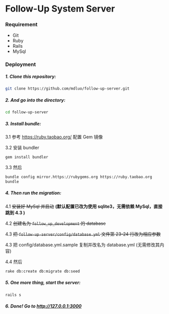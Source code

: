 Follow-Up System Server
=====


### Requirement
- Git
- Ruby
- Rails
- MySql

### Deployment

##### 1. Clone this repository:
```bash
git clone https://github.com/mdluo/follow-up-server.git
```

##### 2. And go into the directory:
```bash
cd follow-up-server
```

##### 3. Install bundle:

3.1 参考 https://ruby.taobao.org/ 配置 Gem 镜像

3.2 安装 bundler

```bash
gem install bundler
```

3.3 然后

```bash
bundle config mirror.https://rubygems.org https://ruby.taobao.org
bundle
```

##### 4. Then run the migration:

4.1  ~~安装好 MySql 并启动~~ **(默认配置已改为使用 sqlite3，无需依赖 MySql，直接跳到 4.3 )**

4.2 ~~创建名为 `follow_up_development` 的 database~~

4.3 ~~把 `follow-up-server/config/database.yml` 文件第 23-24 行改为相应参数~~

4.3 把 config/database.yml.sample 复制并改名为 database.yml (无需修改其内容)

4.4 然后

```bash
rake db:create db:migrate db:seed
```

##### 5. One more thing, start the server:
```bash
rails s
```

##### 6. Done! Go to http://127.0.0.1:3000
